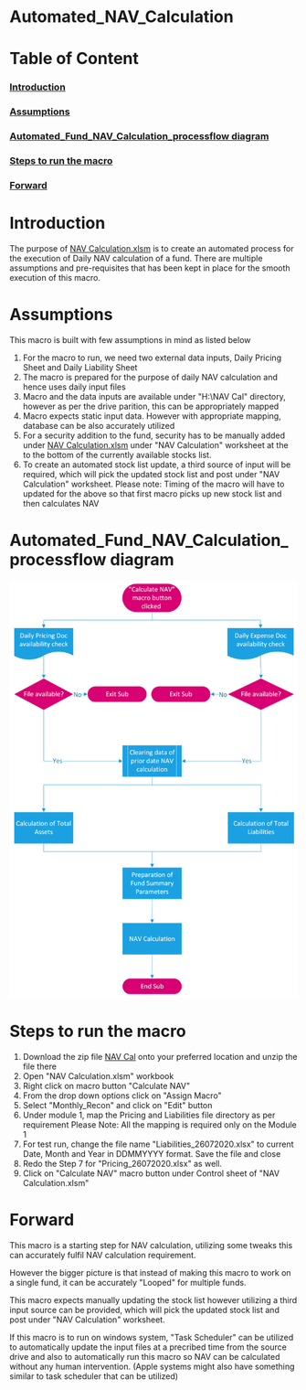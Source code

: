 # Automated_NAV_Calculation 

# Table of Content
### [Introduction](#introduction-1)
### [Assumptions](#assumptions-1)
### [Automated_Fund_NAV_Calculation_processflow diagram](#automated_fund_nav_calculation_processflow-diagram-1)
### [Steps to run the macro](#steps-to-run-the-macro-1)
### [Forward](#forward-1)

# Introduction
The purpose of [NAV Calculation.xlsm](https://github.com/Vanipreet/Automated_NAV_Calculation/blob/master/NAV%20Cal/NAV%20Calculation.xlsm) is to create an automated process for the execution of Daily NAV calculation of a fund. There are multiple assumptions and pre-requisites that has been kept in place for the smooth execution of this macro.

# Assumptions
This macro is built with few assumptions in mind as listed below

1. For the macro to run, we need two external data inputs, Daily Pricing Sheet and Daily Liability Sheet
2. The macro is prepared for the purpose of daily NAV calculation and hence uses daily input files
3. Macro and the data inputs are available under "H:\NAV Cal" directory, however as per the drive parition, this can be appropriately mapped
4. Macro expects static input data. However with appropriate mapping, database can be also accurately utilized
5. For a security addition to the fund, security has to be manually added under [NAV Calculation.xlsm](https://github.com/Vanipreet/Automated_NAV_Calculation/blob/master/NAV%20Cal/NAV%20Calculation.xlsm) under "NAV Calculation" worksheet at the to the bottom of the currently available stocks list.
6. To create an automated stock list update, a third source of input will be required, which will pick the updated stock list and post under "NAV Calculation" worksheet.
Please note: Timing of the macro will have to updated for the above so that first macro picks up new stock list and then calculates NAV

# Automated_Fund_NAV_Calculation_processflow diagram
![alt text](https://github.com/Vanipreet/Automated_NAV_Calculation/blob/master/NAV%20Calculation%20Processflow.png)

# Steps to run the macro

1. Download the zip file [NAV Cal](https://github.com/Vanipreet/Automated_NAV_Calculation/tree/master/NAV%20Cal) onto your preferred location and unzip the file there
2. Open "NAV Calculation.xlsm" workbook
3. Right click on macro button "Calculate NAV"
4. From the drop down options click on "Assign Macro"
5. Select "Monthly_Recon" and click on "Edit" button
6. Under module 1, map the Pricing and Liabilities file directory as per requirement
Please Note: All the mapping is required only on the Module 1
7. For test run, change the file name "Liabilities_26072020.xlsx" to current Date, Month and Year in DDMMYYYY format. Save the file and close
8. Redo the Step 7 for "Pricing_26072020.xlsx" as well. 
9. Click on "Calculate NAV" macro button under Control sheet of "NAV Calculation.xlsm"

# Forward

This macro is a starting step for NAV calculation, utilizing some tweaks this can accurately fulfil NAV calculation requirement.

However the bigger picture is that instead of making this macro to work on a single fund, it can be accurately "Looped" for multiple funds.

This macro expects manually updating the stock list however utilizing a third input source can be provided, which will pick the updated stock list and post under "NAV Calculation" worksheet.

If this macro is to run on windows system, "Task Scheduler" can be utilized to automatically update the input files at a precribed time from the source drive and also to automatically run this macro so NAV can be calculated without any human intervention. (Apple systems might also have something similar to task scheduler that can be utilized)
